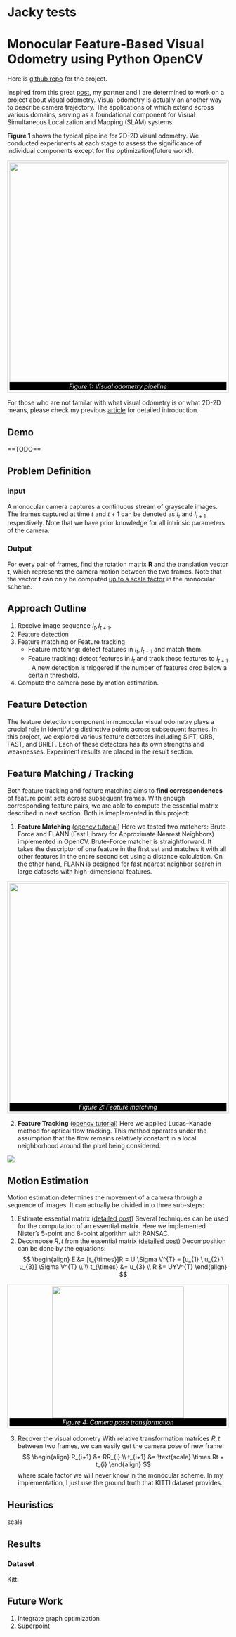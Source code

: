 # Jacky tests


# Monocular Feature-Based Visual Odometry using Python OpenCV

<style>
    figure {
      border: 1px #cccccc solid;
      padding: 4px;
      margin: auto;
    }

    figcaption {
      background-color: black;
      color: white;
      font-style: italic;
      padding: 1px;
      text-align: center;
    }
</style>

Here is [github repo](https://github.com/jackyyeh5111/Explore-Visual-Odometry-Method-using-Monocular-Camera) for the project. 

Inspired from this great [post](https://avisingh599.github.io/vision/monocular-vo/), my partner and I are determined to work on a project about visual odometry. Visual odometry is actually an another way to describe camera trajectory. The applications of which extend across various domains, serving as a foundational component for Visual Simultaneous Localization and Mapping (SLAM) systems.

**Figure 1** shows the typical pipeline for 2D-2D visual odometry. We conducted experiments at each stage to assess the significance of individual components except for the optimization(future work!).

<figure style="text-align: center">
  <img src="https://hackmd.io/_uploads/B11mhBXO6.png" width=500 />
  <figcaption>Figure 1: Visual odometry pipeline</figcaption>
</figure>

For those who are not familar with what visual odometry is or what 2D-2D means, please check my previous [article](https://hackmd.io/@jackyyeh/H12xz-bPT) for detailed introduction.

## Demo
==TODO==

## Problem Definition

### Input
A monocular camera captures a continuous stream of grayscale images. The frames captured at time $t$ and $t+1$ can be denoted as $I_{t}$ and $I_{t+1}$ respectively. Note that we have prior knowledge for all intrinsic parameters of the camera.

### Output
For every pair of frames, find the rotation matrix $\textbf{R}$ and the translation vector $\textbf{t}$, which represents the camera motion between the two frames. Note that the vector $\textbf{t}$ can only be computed [up to a scale factor](https://stackoverflow.com/questions/17114880/up-to-a-scale-factor) in the monocular scheme.

## Approach Outline
1. Receive image sequence $I_{t}, I_{t+1}$.
2. Feature detection
3. Feature matching or Feature tracking
    - Feature matching: detect features in $I_{t}, I_{t+1}$ and match them.
    - Feature tracking: detect features in $I_{t}$ and track those features to $I_{t+1}$ . A new detection is triggered if the number of features drop below a certain threshold. 
4. Compute the camera pose by motion estimation.
    
## Feature Detection
The feature detection component in monocular visual odometry plays a crucial role in identifying distinctive points across subsequent frames. In this project, we explored various feature detectors including SIFT, ORB, FAST, and BRIEF. Each of these detectors has its own strengths and weaknesses. Experiment results are placed in the result section.

## Feature Matching / Tracking
Both feature tracking and feature matching aims to **find correspondences** of feature point sets across subsequent frames. With enough corresponding feature pairs, we are able to compute the essential matrix described in next section. Both is imeplemented in this project:

1. **Feature Matching** ([opencv tutorial](https://docs.opencv.org/3.4/dc/dc3/tutorial_py_matcher.html))
Here we tested two matchers: Brute-Force and FLANN (Fast Library for Approximate Nearest Neighbors) implemented in OpenCV. Brute-Force matcher is straightforward. It takes the descriptor of one feature in the first set and matches it with all other features in the entire second set using a distance calculation. On the other hand, FLANN is designed for fast nearest neighbor search in large datasets with high-dimensional features.
<figure style="text-align: center">
  <img src="https://hackmd.io/_uploads/ByyTdb6DT.png" width=500 />
  <figcaption>Figure 2: Feature matching</figcaption>
</figure>


2. **Feature Tracking** ([opencv tutorial](https://docs.opencv.org/3.4/db/d7f/tutorial_js_lucas_kanade.html))
Here we applied Lucas–Kanade method for optical flow tracking. This method operates under the assumption that the flow remains relatively constant in a local neighborhood around the pixel being considered. 
<img src="https://github.com/jackyyeh5111/jackyyeh5111.github.io/assets/22386566/325c143d-902b-486f-89ac-c6b621fd44fa"/>
<!-- <figure style="text-align: center">
  <figcaption>Figure 3: Optical flow</figcaption>
</figure> -->

## Motion Estimation
Motion estimation determines the movement of a camera through a sequence of images. It can actually be divided into three sub-steps:

1. Estimate essential matrix ([detailed post](https://hackmd.io/@jackyyeh/Hkk6MrqIT))
Several techniques can be used for the computation of an essential matrix. Here we implemented Nister’s 5-point and 8-point algorithm with RANSAC.
2. Decompose $R, t$ from the essential matrix ([detailed post](https://hackmd.io/@jackyyeh/Hkk6MrqIT))
Decomposition can be done by the equations:
$$
\begin{align}
    E &= [t_{\times}]R = U \Sigma V^{T} = [u_{1} \ u_{2} \ u_{3}] \Sigma V^{T} \\
    \\
    t_{\times} &= u_{3} \\
    R &= UYV^{T}
\end{align}
$$
<figure style="text-align: center">
  <img src="https://hackmd.io/_uploads/rys0pcJD6.png" width=300 />
  <figcaption>Figure 4: Camera pose transformation</figcaption>
</figure>

3. Recover the visual odometry
With relative transformation matrices $R, t$ between two frames, we can easily get the camera pose of new frame:
$$
\begin{align}
    R_{i+1} &= RR_{i} \\
    t_{i+1} &= \text{scale} \times Rt + t_{i}
\end{align}
$$
where scale factor we will never know in the monocular scheme. In my implementation, I just use the ground truth that KITTI dataset provides.

## Heuristics
scale

## Results

### Dataset
Kitti

## Future Work
1. Integrate graph optimization
2. Superpoint
